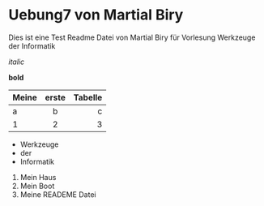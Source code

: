# Uebung7 von Martial Biry

Dies ist eine Test Readme Datei von Martial Biry für Vorlesung Werkzeuge der Informatik

*italic*

**bold**


| Meine | erste | Tabelle |
|:------|:-----:|--------:|
| a     |b      |c        |
| 1     |2      |3        |

* Werkzeuge
* der
* Informatik

1. Mein Haus
2. Mein Boot
3. Meine READEME Datei
